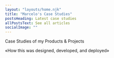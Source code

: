 ```yaml
---
layout: "layouts/home.njk"
title: "Marcelo's Case Studies"
postsHeading: Latest case studies
allPostsText: See all articles
socialImage: ""
---
```


<p class="l-first">
  Case Studies of my Products & Projects
</p>

<p class="l-second">
  «How this was designed, developed, and deployed»
</p>
